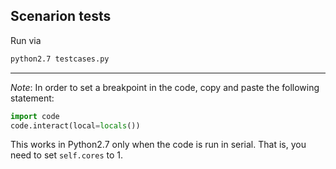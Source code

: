 ## Scenarion tests
Run via
```bash
python2.7 testcases.py
```

------
*Note*:
In order to set a breakpoint in the code, copy and paste the following statement:
```Python
import code
code.interact(local=locals())
```
This works in Python2.7 only when the code is run in serial. That is, you need to set `self.cores` to 1.

